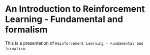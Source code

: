 # An Introduction to Reinforcement Learning - Fundamental and formalism

This is a presentation of `Reinforcement Learning - Fundamental and formalism`.